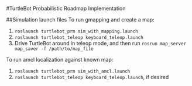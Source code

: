 #TurtleBot Probabilistic Roadmap Implementation

##Simulation launch files
To run gmapping and create a map:
1. `roslaunch turtlebot_prm sim_with_mapping.launch`
2. `roslaunch turtlebot_teleop keyboard_teleop.launch`
3. Drive TurtleBot around in teleop mode, and then run `rosrun map_server map_saver -f /path/to/map_file`

To run amcl localization against known map:
1. `roslaunch turtlebot_prm sim_with_amcl.launch`
2. `roslaunch turtlebot_teleop keyboard_teleop.launch`, if desired